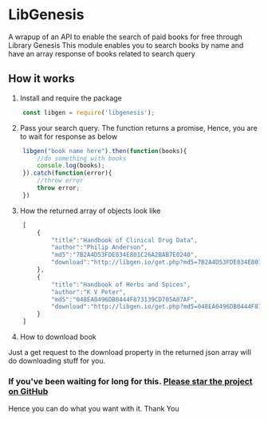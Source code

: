 # LibGenesis
A wrapup of an API to enable the search of paid books for free through Library Genesis
This module enables you to search books by name and have an array response of books related to search query
## How it works

1. Install and require the package

```javascript
    const libgen = require('libgenesis');
```

2. Pass your search query. The function returns a promise, Hence, you are to wait for response as below

```javascript
    libgen("book name here").then(function(books){
        //do something with books
        console.log(books);
    }).catch(function(error){
        //throw error
        throw error;
    })
``` 

3. How the returned array of objects look like

```javascript
    [
        {
            "title":"Handbook of Clinical Drug Data",
            "author":"Philip Anderson",
            "md5":"7B2A4D53FDE834E801C26A2BAB7E0240",
            "download":"http://libgen.io/get.php?md5=7B2A4D53FDE834E801C26A2BAB7E0240"
        },
        {
            "title":"Handbook of Herbs and Spices",
            "author":"K V Peter",
            "md5":"048EA0496DB0444F873139CD705A07AF",
            "download":"http://libgen.io/get.php?md5=048EA0496DB0444F873139CD705A07AF"
        }
    ]
```

4. How to download book

Just a get request to the download property in the returned json array will do downloading stuff for you.

### If you've been waiting for long for this. [Please star the project on GitHub](git+https://github.com/Doc-Han/LibGen.git)

Hence you can do what you want with it. Thank You